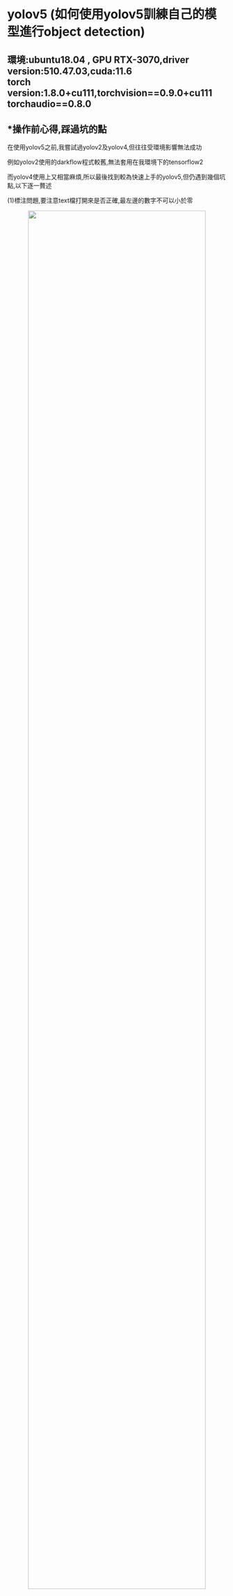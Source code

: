 # yolov5 (如何使用yolov5訓練自己的模型進行object detection)
## 環境:ubuntu18.04 , GPU RTX-3070,driver version:510.47.03,cuda:11.6<br>torch version:1.8.0+cu111,torchvision==0.9.0+cu111 torchaudio==0.8.0
## *操作前心得,踩過坑的點
在使用yolov5之前,我嘗試過yolov2及yolov4,但往往受環境影響無法成功<p>例如yolov2使用的darkflow程式較舊,無法套用在我環境下的tensorflow2<p>
  而yolov4使用上又相當麻煩,所以最後找到較為快速上手的yolov5,但仍遇到幾個坑點,以下逐一贅述<p>
 (1)標注問題,要注意text檔打開來是否正確,最左邊的數字不可以小於零
      <p align="center"><img src="https://user-images.githubusercontent.com/74965449/158050109-ac5400e1-6519-4a3c-bdb6-1cb60450687c.png" width="90%" height="90%"></p>
(2) 注意所有cuda,cudnn版本是否匹配,若gpu無法啟用成功 可能是pytorch版本問題<p>
可以參考[pytorch官網](https://pytorch.org/get-started/previous-versions/)找尋符合cuda版本的torch
## (1) 第一步驟
clone上yolov5官網github <br>
```bash
git clone https://github.com/ultralytics/yolov5 
cd yolov5
pip install -r requirements.txt  
```
## (2) 蒐集測試集與驗證集
在這使用[makesense.ai](https://www.makesense.ai/) 進行資料標注, 存成.txt檔
儲存在yolov5的位置下  如下圖:
<p align="center"><img src="https://user-images.githubusercontent.com/74965449/158048619-cbb33597-f447-4244-a0ee-2e58b07e918f.png" width="50%" height="50%"></p>

## (3) 修改符合自己需求的yaml檔
依照自身需求改nc 及 names<br>
<p align="center"><img src="https://user-images.githubusercontent.com/74965449/158048791-662f452f-c531-4e6b-b96d-7d671ecf3493.png" width="70%" height="70%"></p>

## (4) 執行結果視覺化
pip安裝Weights & Biases (W&B) 套件 讓訓練過程及結果視覺化
```bash
 pip install wandb

```
## (5) 執行train.py
cd到yolov5目錄 並執行以下程式碼
```bash
# Train YOLOv5s on custom_data for 120 epochs
$ python train.py --img 640 --batch 8 --epochs 120 --data custom_data.yaml --weights yolov5s.pt
```
## (6)得訓練結果
<p align="center"><img src="https://user-images.githubusercontent.com/74965449/158049339-0b18ebf7-0bb6-4ef7-a6a1-dd880d5ef483.png"></p>
訓練結果的.pt檔會存在train/weights資料夾內<p>
  測試圖片cd到yolov5目錄內執行以下命令
  
```bash
  python detect.py --weights runs/train/exp1/weights/last.pt --img 640 --conf 0.4 --source data/images
  ```
測試結果範例<p>
衛生紙可以準確辨識出來
  <p align="center"><img src="https://user-images.githubusercontent.com/74965449/158049745-b2950c2d-b670-4858-9938-fb85e916b2dd.png" width="30%" height="30%"></p>
衛生紙以外的東西無法辨識
  <p align="center"><img src="https://user-images.githubusercontent.com/74965449/158049855-5258718a-6d0c-46ed-8464-277830c61914.png" width="30%" height="30%"></p>
   <p align="center"><img src="https://user-images.githubusercontent.com/74965449/158049845-fe77b545-1bef-4550-b013-b227ab03b82e.png" width="30%" height="30%"></p>
   
##  參考資料
https://github.com/ultralytics/yolov5
